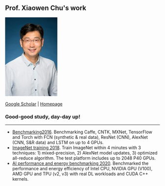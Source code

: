 ## Prof. Xiaowen Chu's work

![img](profile.jpeg)

[Google Scholar](https://scholar.google.com/citations?user=v4rX24EAAAAJ&hl=en)
      |   [Homepage](https://sites.google.com/view/chuxiaowen)

### Good-good study, day-day up!

---
- [Benchmarking2016](shaohuai2016benchmarking.md). Benchmarking Caffe, CNTK, MXNet, TensorFlow and Torch
with FCN (synthetic & real data), ResNet (CNN), AlexNet (CNN, S&R data) and LSTM on up to 4 GPUs.
- [ImageNet training 2018](tencent2018imagenet-training.md). Train ImageNet within 4 minutes with 3
techniques: 1) mixed-precision, 2) AlexNet model updates, 3) optimized all-reduce algorithm. The test platform includes
up to 2048 P40 GPUs.
- [AI performance and energy benchmarking 2020](wang2020AI-benchmarking.md). Benchmarked the performance and energy
efficiency of Intel CPU, NVIDIA GPU (V100), AMD GPU and TPU (v2, v3) with real DL workloads
and CUDA C++ kernels.



